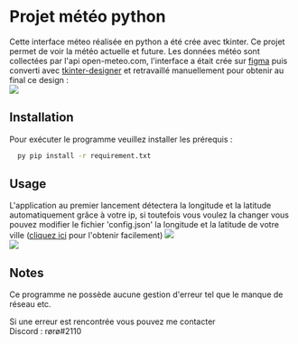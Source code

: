 # Projet météo python

Cette interface méteo réalisée en python a été crée avec tkinter. Ce projet permet de voir la météo actuelle et future. Les données météo sont collectées par l'api open-meteo.com, l'interface a était crée sur [figma](https://www.figma.com/file/K40C7g1iwF7TRup4T8VJ2m/meteo-app?node-id=0%3A1&t=rqOlI5w4Ve6aj1QQ-1 "") puis converti avec  [tkinter-designer](https://github.com/ParthJadhav/Tkinter-Designer "") et retravaillé manuellement pour obtenir au final ce design :  
![](https://i.ibb.co/QCfRwPZ/Projet-m-t-o.jpg)
## Installation

Pour exécuter le programme veuillez installer les prérequis :

```bash
  py pip install -r requirement.txt
```
    
## Usage
L'application au premier lancement détectera la longitude et la latitude automatiquement grâce à votre ip, si toutefois vous voulez la changer vous pouvez modifier le fichier 'config.json' la longitude et la latitude de votre ville ([cliquez ici](https://www.coordonnees-gps.fr/ "") pour l'obtenir facilement)
![](https://i.ibb.co/zrXFX1p/get-coord.jpg)  
![](https://i.ibb.co/XpyCNMs/config-exemple.jpg) 
## Notes
Ce programme ne possède aucune gestion d'erreur tel que le manque de réseau etc.  
  
Si une erreur est rencontrée vous pouvez me contacter  
Discord : rørø#2110
